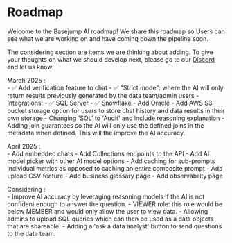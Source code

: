 # Roadmap

Welcome to the Basejump AI roadmap! We share this roadmap so Users can see what we are working on and have coming down the pipeline soon.

The considering section are items we are thinking about adding. To give your thoughts on what we should develop next, please go to our [Discord](https://discord.gg/fUucrZyP7D) and let us know!

March 2025
:   
    - :white_check_mark: Add verification feature to chat
    - :white_check_mark: "Strict mode": where the AI will only return results previously generated by the data team/admin users
    - Integrations: 
        - :white_check_mark: SQL Server
        - :white_check_mark: Snowflake
        - Add Oracle
    - Add AWS S3 bucket storage option for users to store chat history and data results in their own storage
    - Changing 'SQL' to 'Audit' and include reasoning explanation
    - Adding join guarantees so the AI will only use the defined joins in the metadata when defined. This will the improve the AI accuracy.

April 2025
:   
    - Add embedded chats
    - Add Collections endpoints to the API
    - Add AI model picker with other AI model options
    - Add caching for sub-prompts individual metrics as opposed to caching an entire composite prompt
    - Add upload CSV feature
    - Add business glossary page
    - Add observability page

Considering
:   
    - Improve AI accuracy by leveraging reasoning models if the AI is not confident enough to answer the question.
    - VIEWER role: this role would be below MEMBER and would only allow the user to view data.
    - Allowing admins to upload SQL queries which can then be used as a data objects that are shareable.
    - Adding a 'ask a data analyst' button to send questions to the data team.